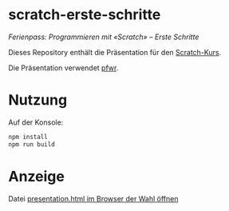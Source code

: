 # scratch-erste-schritte
*Ferienpass: Programmieren mit «Scratch» – Erste Schritte*

Dieses Repository enthält die Präsentation für den [Scratch-Kurs](https://marcelsuter.ch/projekte/ferienpass-programmieren-mit-scratch-erste-schritte/).

Die Präsentation verwendet [pfwr](https://github.com/nikku/pfwr).

# Nutzung

Auf der Konsole:
```sh
npm install
npm run build
```
# Anzeige

Datei [presentation.html im Browser der Wahl öffnen](https://html-preview.github.io/?url=https://github.com/suterma/scratch-erste-schritte/blob/main/presentation.html)
